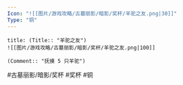 ```yaml
---
Icon: "![[图片/游戏攻略/古墓丽影/暗影/奖杯/羊驼之友.png|30]]"
Type: "铜"
---
```

```ad-common-bronze-trophy
title: (Title:: "羊驼之友")
![[图片/游戏攻略/古墓丽影/暗影/奖杯/羊驼之友.png|100]]

(Comment:: "抚摸 5 只羊驼")
```

#古墓丽影/暗影/奖杯 #奖杯 #铜
